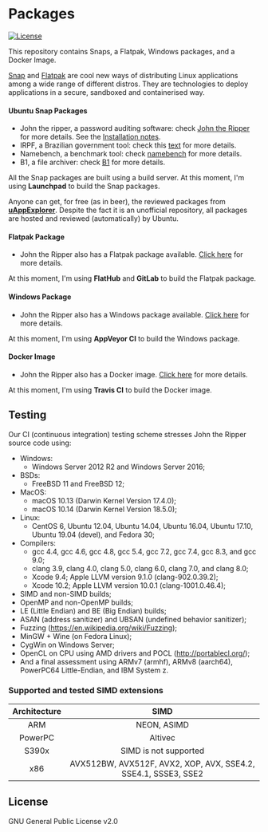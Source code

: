 # Packages

[![License](https://img.shields.io/badge/License-GPL%20v2-blue.svg)](https://github.com/claudioandre-br/packages/blob/master/LICENSE.txt)

This repository contains Snaps, a Flatpak, Windows packages, and a Docker Image.

[Snap](http://snapcraft.io/) and [Flatpak](http://flatpak.org/) are cool new ways
of distributing Linux applications among a wide range of different distros. They
are technologies to deploy applications in a secure, sandboxed and containerised way.

#### Ubuntu Snap Packages

- John the ripper, a password auditing software: check [John the Ripper](https://github.com/magnumripper/JohnTheRipper) for more details. See the [Installation notes](https://github.com/claudioandre-br/packages/tree/master/john-the-ripper#john-the-ripper).
- IRPF, a Brazilian government tool: check this [text](https://claudioandre-br.github.io/outros/irpf_package.htm?id=git) for more details.
- Namebench, a benchmark tool: check [namebench](https://code.google.com/archive/p/namebench)
for more details.
- B1, a file archiver: check [B1](http://b1.org/) for more details.

All the Snap packages are built using a build server. At this moment, I'm using
**Launchpad** to build the Snap packages.

Anyone can get, for free (as in beer), the reviewed packages from [**uAppExplorer**](https://uappexplorer.com/snaps?q=author%3AClaudio+Andr%C3%A9&sort=-points). Despite
 the fact it is an unofficial repository, all packages are hosted and reviewed
 (automatically) by Ubuntu.

#### Flatpak Package

- John the Ripper also has a Flatpak package available. [Click here](https://github.com/claudioandre-br/packages/tree/master/john-the-ripper#flatpak)
for more details.

At this moment, I'm using **FlatHub** and **GitLab** to build the Flatpak package.

#### Windows Package

- John the Ripper also has a Windows package available. [Click here](https://github.com/claudioandre-br/packages/blob/master/john-the-ripper/readme.md#windows)
 for more details.

At this moment, I'm using **AppVeyor CI** to build the Windows package.

#### Docker Image

- John the Ripper also has a Docker image. [Click here](https://github.com/claudioandre-br/packages/blob/master/john-the-ripper/readme.md#docker-image)
 for more details.

At this moment, I'm using **Travis CI** to build the Docker image.

## Testing

Our CI (continuous integration) testing scheme stresses John the Ripper source code
 using:

- Windows:
  - Windows Server 2012 R2 and Windows Server 2016;
- BSDs:
  - FreeBSD 11 and FreeBSD 12;
- MacOS:
  - macOS 10.13 (Darwin Kernel Version 17.4.0);
  - macOS 10.14 (Darwin Kernel Version 18.5.0);
- Linux:
  - CentOS 6, Ubuntu 12.04, Ubuntu 14.04, Ubuntu 16.04, Ubuntu 17.10, Ubuntu 19.04
(devel), and Fedora 30;
- Compilers:
  - gcc 4.4, gcc 4.6, gcc 4.8, gcc 5.4, gcc 7.2, gcc 7.4, gcc 8.3, and gcc 9.0;
  - clang 3.9, clang 4.0, clang 5.0, clang 6.0, clang 7.0, and clang 8.0;
  - Xcode 9.4; Apple LLVM version 9.1.0 (clang-902.0.39.2);
  - Xcode 10.2; Apple LLVM version 10.0.1 (clang-1001.0.46.4);
- SIMD and non-SIMD builds;
- OpenMP and non-OpenMP builds;
- LE (Little Endian) and BE (Big Endian) builds;
- ASAN (address sanitizer) and UBSAN (undefined behavior sanitizer);
- Fuzzing (<https://en.wikipedia.org/wiki/Fuzzing>);
- MinGW + Wine (on Fedora Linux);
- CygWin on Windows Server;
- OpenCL on CPU using AMD drivers and POCL (<http://portablecl.org/>);
- And a final assessment using ARMv7 (armhf), ARMv8 (aarch64), PowerPC64 Little-Endian,
and IBM System z.

### Supported and tested SIMD extensions

| Architecture | SIMD |
|:-:|:-:|
| ARM | NEON, ASIMD |
| PowerPC | Altivec |
| S390x | SIMD is not supported |
| x86| AVX512BW, AVX512F, AVX2, XOP, AVX, SSE4.2, SSE4.1, SSSE3, SSE2 |

## License

GNU General Public License v2.0
